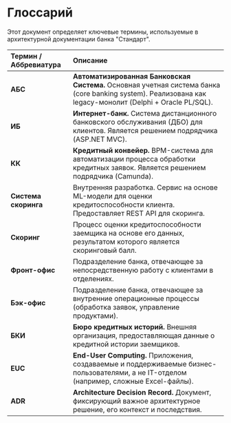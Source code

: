 # Глоссарий

Этот документ определяет ключевые термины, используемые в архитектурной документации банка "Стандарт".

| Термин / Аббревиатура | Описание |
| :--- | :--- |
| **АБС** | **Автоматизированная Банковская Система.** Основная учетная система банка (core banking system). Реализована как legacy-монолит (Delphi + Oracle PL/SQL). |
| **ИБ** | **Интернет-банк.** Система дистанционного банковского обслуживания (ДБО) для клиентов. Является решением подрядчика (ASP.NET MVC). |
| **КК** | **Кредитный конвейер.** BPM-система для автоматизации процесса обработки кредитных заявок. Является решением подрядчика (Camunda). |
| **Система скоринга** | Внутренняя разработка. Сервис на основе ML-модели для оценки кредитоспособности клиента. Предоставляет REST API для скоринга. |
| **Скоринг** | Процесс оценки кредитоспособности заемщика на основе его данных, результатом которого является скоринговый балл. |
| **Фронт-офис** | Подразделение банка, отвечающее за непосредственную работу с клиентами в отделениях. |
| **Бэк-офис** | Подразделение банка, отвечающее за внутренние операционные процессы (обработка заявок, управление продуктами). |
| **БКИ** | **Бюро кредитных историй.** Внешняя организация, предоставляющая данные о кредитной истории заемщиков. |
| **EUC** | **End-User Computing.** Приложения, создаваемые и поддерживаемые бизнес-пользователями, а не IT-отделом (например, сложные Excel-файлы). |
| **ADR** | **Architecture Decision Record.** Документ, фиксирующий важное архитектурное решение, его контекст и последствия. |
